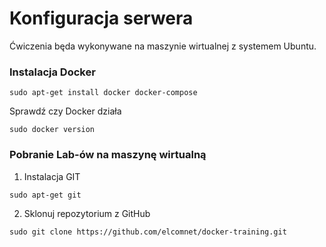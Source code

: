 # Konfiguracja serwera
Ćwiczenia będa wykonywane na maszynie wirtualnej z systemem Ubuntu.

### Instalacja Docker
```
sudo apt-get install docker docker-compose
```
Sprawdź czy Docker działa
```
sudo docker version
```

### Pobranie Lab-ów na maszynę wirtualną
1. Instalacja GIT
```
sudo apt-get git
```

2. Sklonuj repozytorium z GitHub
```
sudo git clone https://github.com/elcomnet/docker-training.git
```
